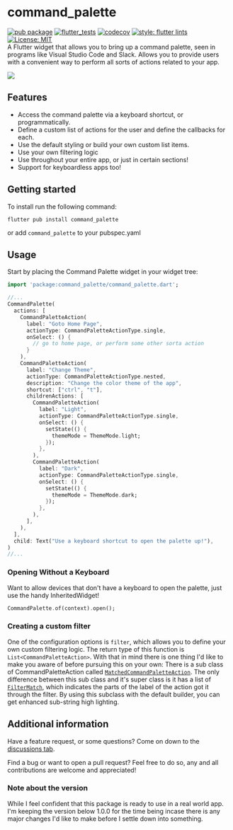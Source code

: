 # command_palette

[![pub package](https://img.shields.io/pub/v/command_palette.svg)](https://pub.dev/packages/command_palette)
[![flutter_tests](https://github.com/TNorbury/command_palette/workflows/CI/badge.svg)](https://github.com/TNorbury/command_palette/actions?query=workflow%3A%22ci%22)
[![codecov](https://codecov.io/gh/TNorbury/command_palette/branch/main/graph/badge.svg?token=TKS5WR5D7A)](https://codecov.io/gh/TNorbury/command_palette)
[![style: flutter lints](https://img.shields.io/badge/style-flutter_lints-40c4ff.svg)](https://pub.dev/packages/flutter_lints)
[![License: MIT](https://img.shields.io/badge/License-MIT-yellow.svg)](https://opensource.org/licenses/MIT)  
A Flutter widget that allows you to bring up a command palette, seen in programs like Visual Studio Code and Slack.
Allows you to provide users with a convenient way to perform all sorts of actions related to your app.

![](https://raw.githubusercontent.com/TNorbury/command_palette/main/readme_assets/demo2.gif)

## Features

-   Access the command palette via a keyboard shortcut, or programmatically.
-   Define a custom list of actions for the user and define the callbacks for each.
-   Use the default styling or build your own custom list items.
-   Use your own filtering logic
-   Use throughout your entire app, or just in certain sections!
-   Support for keyboardless apps too!

## Getting started

To install run the following command:

```
flutter pub install command_palette
```

or add `command_palette` to your pubspec.yaml

## Usage

Start by placing the Command Palette widget in your widget tree:

```dart
import 'package:command_palette/command_palette.dart';

//...
CommandPalette(
  actions: [
    CommandPaletteAction(
      label: "Goto Home Page",
      actionType: CommandPaletteActionType.single,
      onSelect: () {
        // go to home page, or perform some other sorta action
      }
    ),
    CommandPaletteAction(
      label: "Change Theme",
      actionType: CommandPaletteActionType.nested,
      description: "Change the color theme of the app",
      shortcut: ["ctrl", "t"],
      childrenActions: [
        CommandPaletteAction(
          label: "Light",
          actionType: CommandPaletteActionType.single,
          onSelect: () {
            setState(() {
              themeMode = ThemeMode.light;
            });
          },
        ),
        CommandPaletteAction(
          label: "Dark",
          actionType: CommandPaletteActionType.single,
          onSelect: () {
            setState(() {
              themeMode = ThemeMode.dark;
            });
          },
        ),
      ],
    ),
  ],
  child: Text("Use a keyboard shortcut to open the palette up!"),
)
//...
```

### Opening Without a Keyboard

Want to allow devices that don't have a keyboard to open the palette, just use the handy InheritedWidget!

```dart
CommandPalette.of(context).open();
```

### Creating a custom filter

One of the configuration options is `filter`, which allows you to define your own custom filtering logic. The return type of this function is `List<CommandPaletteAction>`. With that in mind there is one thing I'd like to make you aware of before pursuing this on your own: There is a sub class of CommandPaletteAction called [`MatchedCommandPaletteAction`](https://github.com/TNorbury/command_palette/blob/main/lib/src/models/matched_command_palette_action.dart). The only difference between this sub class and it's super class is it has a list of [`FilterMatch`](https://github.com/TNorbury/command_palette/blob/main/lib/src/utils/filter.dart), which indicates the parts of the label of the action got it through the filter. By using this subclass with the default builder, you can get enhanced sub-string high lighting.

## Additional information

Have a feature request, or some questions? Come on down to the [discussions tab](https://github.com/TNorbury/command_palette/discussions).

Find a bug or want to open a pull request? Feel free to do so, any and all contributions are welcome and appreciated!

### Note about the version

While I feel confident that this package is ready to use in a real world app. I'm keeping the version below 1.0.0 for the time being incase there is any major changes I'd like to make before I settle down into something.
